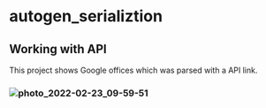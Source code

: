 # autogen_serializtion
## Working with API
This project shows Google offices which was parsed with a API link.
### ![photo_2022-02-23_09-59-51](https://user-images.githubusercontent.com/81027613/155259816-6f9f7703-c2db-43d2-a2f1-9dafd0f8d1f9.jpg)
